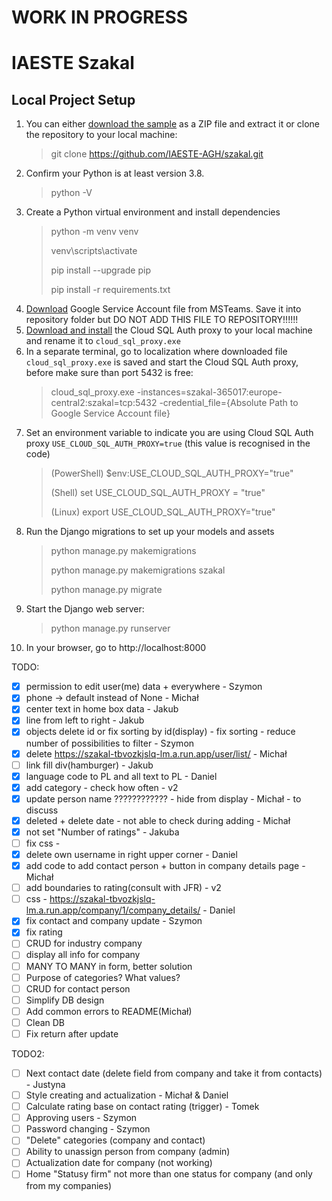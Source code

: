 # WORK IN PROGRESS
# IAESTE Szakal

## Local Project Setup
1. You can either [download the sample](https://github.com/IAESTE-AGH/szakal/archive/refs/heads/main.zip) as a ZIP file and extract it or clone the repository to your local machine:
    >git clone https://github.com/IAESTE-AGH/szakal.git
2. Confirm your Python is at least version 3.8.  
    >python -V
3. Create a Python virtual environment and install dependencies  
    >python -m venv venv 
   > 
    >venv\scripts\activate 
   > 
    >pip install --upgrade pip
   > 
    >pip install -r requirements.txt
4. [Download](https://iaestepolska.sharepoint.com/:u:/s/GrupaITIAESTE/EbwM7zr3WZ9Biq9FxLuEldwB3cafW-AltdKbV38MaxGRhA?e=ED1995) Google Service Account file from MSTeams. Save it into repository folder but DO NOT ADD THIS FILE TO REPOSITORY!!!!!!
5. [Download and install](https://cloud.google.com/sql/docs/mysql/sql-proxy) the Cloud SQL Auth proxy to your local machine and rename it to `cloud_sql_proxy.exe`
6. In a separate terminal, go to localization where downloaded file `cloud_sql_proxy.exe` is saved and start the Cloud SQL Auth proxy, before make sure than port 5432 is free:
    >cloud_sql_proxy.exe -instances=szakal-365017:europe-central2:szakal=tcp:5432 -credential_file={Absolute Path to Google Service Account file}
7. Set an environment variable to indicate you are using Cloud SQL Auth proxy `USE_CLOUD_SQL_AUTH_PROXY=true` (this value is recognised in the code)
    > (PowerShell) $env:USE_CLOUD_SQL_AUTH_PROXY="true"
    >
    > (Shell) set USE_CLOUD_SQL_AUTH_PROXY = "true"
    >
    > (Linux) export USE_CLOUD_SQL_AUTH_PROXY="true"
8. Run the Django migrations to set up your models and assets
    >python manage.py makemigrations
    > 
    >python manage.py makemigrations szakal
    > 
    >python manage.py migrate
9. Start the Django web server:
    >python manage.py runserver
10. In your browser, go to http://localhost:8000

TODO:
- [X] permission to edit user(me) data + everywhere - Szymon
- [X] phone -> default instead of None - Michał
- [X] center text in home box data - Jakub
- [X] line from left to right - Jakub
- [X] objects delete id or fix sorting by id(display) - fix sorting - reduce number of possibilities to filter - Szymon
- [x] delete https://szakal-tbvozkjslq-lm.a.run.app/user/list/ - Michał
- [ ] link fill div(hamburger) - Jakub
- [X] language code to PL and all text to PL - Daniel
- [X] add category - check how often - v2
- [X] update person name ???????????? - hide from display - Michał - to discuss
- [X] deleted + delete date - not able to check during adding - Michał
- [x] not set "Number of ratings" - Jakuba
- [ ] fix css - 
- [X] delete own username in right upper corner - Daniel
- [X] add code to add contact person + button in company details page - Michał
- [ ] add boundaries to rating(consult with JFR) - v2
- [ ] css - https://szakal-tbvozkjslq-lm.a.run.app/company/1/company_details/ - Daniel
- [X] fix contact and company update - Szymon
- [X] fix rating
- [ ] CRUD for industry company
- [ ] display all info for company
- [ ] MANY TO MANY in form, better solution
- [ ] Purpose of categories? What values?
- [ ] CRUD for contact person
- [ ] Simplify DB design
- [ ] Add common errors to README(Michał)
- [ ] Clean DB
- [ ] Fix return after update

TODO2:
- [ ] Next contact date (delete field from company and take it from contacts) - Justyna
- [ ] Style creating and actualization - Michał & Daniel
- [ ] Calculate rating base on contact rating (trigger) - Tomek
- [ ] Approving users - Szymon
- [ ] Password changing - Szymon
- [ ] "Delete" categories (company and contact)
- [ ] Ability to unassign person from company (admin)
- [ ] Actualization date for company (not working)
- [ ] Home "Statusy firm" not more than one status for company (and only from my companies)
